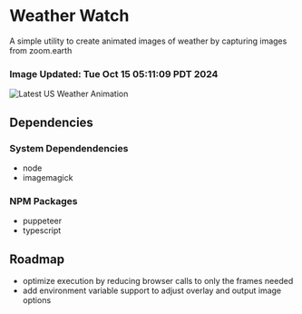 # Weather Watch

A simple utility to create animated images of weather by capturing images from zoom.earth

### Image Updated: Tue Oct 15 05:11:09 PDT 2024

![Latest US Weather Animation](animations/2024-10-15.webp)

## Dependencies
### System Dependendencies
* node
* imagemagick
### NPM Packages
* puppeteer
* typescript

## Roadmap
* optimize execution by reducing browser calls to only the frames needed
* add environment variable support to adjust overlay and output image options
